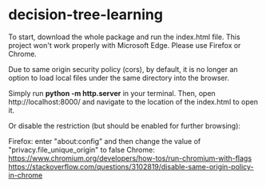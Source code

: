 # decision-tree-learning

To start, download the whole package and run the index.html file.
This project won't work properly with Microsoft Edge. 
Please use Firefox or Chrome.

Due to same origin security policy (cors), by default, it is no longer an option to
load local files under the same directory into the browser.

Simply run 
**python -m http.server**
in your terminal.
Then, open http://localhost:8000/ and navigate to the location of the index.html to open it.

Or disable the restriction (but should be enabled for further browsing):

Firefox: enter "about:config" and then change the value of "privacy.file_unique_origin" to false
Chrome: https://www.chromium.org/developers/how-tos/run-chromium-with-flags  
        https://stackoverflow.com/questions/3102819/disable-same-origin-policy-in-chrome

